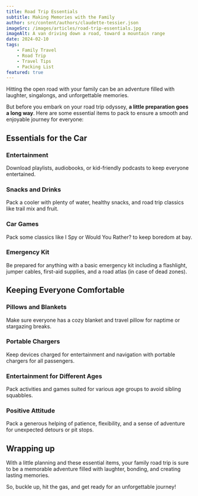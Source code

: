 ```yaml
---
title: Road Trip Essentials
subtitle: Making Memories with the Family
author: src/content/authors/claudette-tessier.json
imageSrc: /images/articles/road-trip-essentials.jpg
imageAlt: A van driving down a road, toward a mountain range
date: 2024-02-10
tags:
    - Family Travel
    - Road Trip
    - Travel Tips
    - Packing List
featured: true
---
```


Hitting the open road with your family can be an adventure filled with laughter, singalongs, and unforgettable memories.

But before you embark on your road trip odyssey, **a little preparation goes a long way**. Here are some essential items to pack to ensure a smooth and enjoyable journey for everyone:

## Essentials for the Car

### Entertainment

Download playlists, audiobooks, or kid-friendly podcasts to keep everyone entertained.

### Snacks and Drinks

Pack a cooler with plenty of water, healthy snacks, and road trip classics like trail mix and fruit.

### Car Games

Pack some classics like I Spy or Would You Rather? to keep boredom at bay.

### Emergency Kit

Be prepared for anything with a basic emergency kit including a flashlight, jumper cables, first-aid supplies, and a road atlas (in case of dead zones).

## Keeping Everyone Comfortable

### Pillows and Blankets

Make sure everyone has a cozy blanket and travel pillow for naptime or stargazing breaks.

### Portable Chargers

Keep devices charged for entertainment and navigation with portable chargers for all passengers.

### Entertainment for Different Ages

Pack activities and games suited for various age groups to avoid sibling squabbles.

### Positive Attitude

Pack a generous helping of patience, flexibility, and a sense of adventure for unexpected detours or pit stops.

## Wrapping up

With a little planning and these essential items, your family road trip is sure to be a memorable adventure filled with laughter, bonding, and creating lasting memories.

So, buckle up, hit the gas, and get ready for an unforgettable journey!

